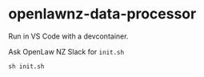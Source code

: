 # openlawnz-data-processor

Run in VS Code with a devcontainer.

Ask OpenLaw NZ Slack for `init.sh`

    sh init.sh

